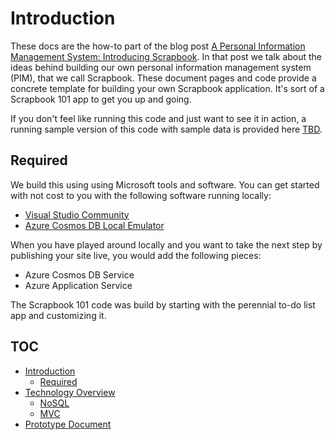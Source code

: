 [1]: http://blog.travelmarx.com/2017/12/a-personal-information-management-system-introducing-scrapbook.html
[2]: http://www.travelmarx.com/
[3]: https://visualstudio.microsoft.com/downloads/
[4]: https://docs.microsoft.com/en-us/azure/cosmos-db/local-emulator

# Introduction

These docs are the how-to part of the blog post 
[A Personal Information Management System: Introducing Scrapbook][1].
In that post we talk about the ideas behind building our own personal information management system (PIM), that we call Scrapbook. These
document pages and code provide a concrete template for building your own Scrapbook application. It's sort of a Scrapbook 101 app to get
you up and going.

If you don't feel like running this code and just want to see it in action, a running sample version of this code with sample data is provided here [TBD][2].

## Required

We build this using using Microsoft tools and software. You can get started with not cost to you with the following software running locally:

* [Visual Studio Community][3]
* [Azure Cosmos DB Local Emulator][4]

When you have played around locally and you want to take the next step by publishing your site live, you would add the following pieces:

* Azure Cosmos DB Service
* Azure Application Service

The Scrapbook 101 code was build by starting with the perennial to-do list app and customizing it.

## TOC

- [Introduction](#introduction)
  * [Required](#required)
- [Technology Overview](technology-overview)
  * [NoSQL](technology-overview#nosql)
  * [MVC](technology-overview#mvc)
 - [Prototype Document](prototype-document)


